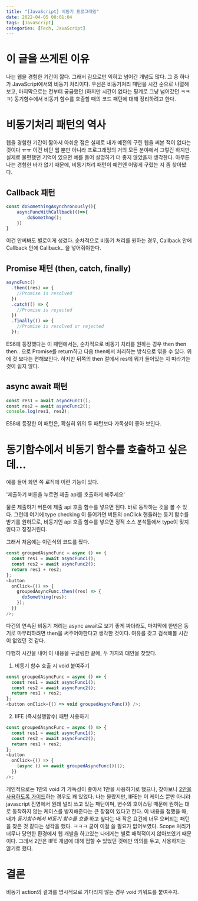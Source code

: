 ```yaml
---
title: "[JavaScript] 비동기 프로그래밍"
date: 2022-04-05 00:01:04
tags: [JavaScript]
categories: [Tech, JavaScript]
---
```


# 이 글을 쓰게된 이유

나는 웹을 경험한 기간이 짧다. 그래서 감으로만 익히고 넘어간 개념도 많다. 그 중 하나가 JavaScript에서의 비동기 처리이다. 우선은 비동기처리 패턴을 시간 순으로 나열해보고, 마지막으로는 전부터 궁금했던 (하지만 시간이 없다는 핑계로 그냥 넘어갔던 ㅋㅋㅋ) 동기함수에서 비동기 함수를 호출할 때의 코드 패턴에 대해 정리하려고 한다.

# 비동기처리 패턴의 역사

웹을 경험한 기간이 짧아서 아쉬운 점은 실제로 내가 예전의 구린 웹을 써본 적이 없다는 것이다 ㅠㅠ 이건 비단 웹 뿐만 아니라 프로그래밍의 거의 모든 분야에서 그렇긴 하지만. 실제로 불편했던 기억이 있으면 예를 들어 설명하기 더 좋지 않았을까 생각한다.
아무튼 나는 경험한 바가 없기 때문에, 비동기처리 패턴이 예전엔 어떻게 구렸는 지 좀 찾아봤다.

## Callback 패턴

```javascript
const doSomethingAsynchronously(){
    asyncFuncWithCallback(()=>{
        doSomethng();
    })
}
```

이건 안써봐도 별로이게 생겼다. 순차적으로 비동기 처리를 원하는 경우, Callback 안에 Callback 안에 Callback.. 을 넣어줘야한다.

## Promise 패턴 (then, catch, finally)

```javascript
asyncFunc()
  .then((res) => {
    //Promise is resolved
  })
  .catch(() => {
    //Promise is rejected
  })
  .finally(() => {
    //Promise is resolved or rejected
  });
```

ES6에 등장했다는 이 패턴에서는, 순차적으로 비동기 처리를 원하는 경우 then then then.. 으로 Promise를 return하고 다음 then에서 처리하는 방식으로 엮을 수 있다.
위에 것 보다는 편해보인다. 하지만 뒤쪽의 then 절에서 res에 뭐가 들어있는 지 따라가는 것이 쉽지 않다.

## async await 패턴

```javascript
const res1 = await asyncFunc1();
const res2 = await asyncFunc2();
console.log(res1, res2);
```

ES8에 등장한 이 패턴은, 확실히 위의 두 패턴보다 가독성이 좋아 보인다.

# 동기함수에서 비동기 함수를 호출하고 싶은데...

예를 들어 화면 쪽 로직에 이런 기능이 있다.

'제출하기 버튼을 누르면 제출 api를 호출하게 해주세요'

물론 제출하기 버튼에 제출 api 호출 함수를 넣으면 된다. 바로 동작하는 것을 볼 수 있다. 그런데 여기에 type checking 이 들어가면 버튼의 onClick 핸들러는 동기 함수를 받기를 원하므로, 비동기인 api 호출 함수를 넣으면 정적 소스 분석툴에서 type이 맞지 않다고 징징거린다.

그래서 처음에는 이런식의 코드를 짰다.

```javascript
const groupedAsyncFunc = async () => {
  const res1 = await asyncFunc1();
  const res2 = await asyncFunc2();
  return res1 + res2;
};
<button
  onClick={() => {
    groupedAsyncFunc.then((res) => {
      doSomething(res);
    });
  }}
/>;
```

다건의 연속된 비동기 처리는 async await로 보기 좋게 짜더라도, 마지막에 한번은 동기로 마무리하려면 then을 써주어야한다고 생각한 것이다. 여유를 갖고 검색해볼 시간이 없었던 것 같다.

다행히 시간을 내어 이 내용을 구글링한 끝에, 두 가지의 대안을 찾았다.

1. 비동기 함수 호출 시 void 붙여주기

```javascript
const groupedAsyncFunc = async () => {
  const res1 = await asyncFunc1();
  const res2 = await asyncFunc2();
  return res1 + res2;
};
<button onClick={() => void groupedAsyncFunc()} />;
```

2. IIFE (즉시실행함수) 패턴 사용하기

```javascript
const groupedAsyncFunc = async () => {
  const res1 = await asyncFunc1();
  const res2 = await asyncFunc2();
  return res1 + res2;
};
<button
  onClick={() => {
    (async () => await groupedAsyncFunc())();
  }}
/>;
```

개인적으로는 1안의 void 가 가독성이 좋아서 1안을 사용하기로 했으나, 찾아보니 [2안을 사용하도록 가이드](https://developer.mozilla.org/ko/docs/Web/JavaScript/Reference/Operators/async_function)하는 경우도 꽤 있었다. 나는 몰랐지만, IIFE는 이 케이스 뿐만 아니라 javascript 진영에서 원래 널리 쓰고 있는 패턴이며, 변수의 호이스팅 때문에 원하는 대로 동작하지 않는 케이스를 방지해준다는 큰 장점이 있다고 한다. 이 내용을 접했을 때, 내가 _동기함수에서 비동기 함수를 호출_ 하고 싶다는 내 작은 요건에 너무 오버되는 패턴을 찾은 것 같다는 생각을 했다. ㅋㅋㅋ 굳이 이걸 쓸 필요가 없어보였다. Scope 처리가 너무나 당연한 환경에서 웹 개발을 하고있는 나에게는 별로 매력적이지 않아보였기 때문이다. 그래서 2안은 IIFE 개념에 대해 접할 수 있었던 것에만 의의를 두고, 사용하지는 않기로 했다.

# 결론

비동기 action의 결과를 명시적으로 기다리지 않는 경우 void 키워드를 붙여주자.
